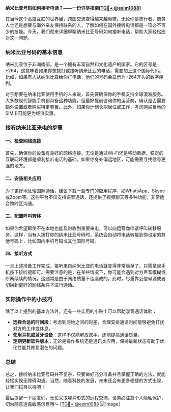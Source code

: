 **纳米比亚号码如何接听电话？——一份详尽指南[[TG💪+ @esim1088](https://t.me/s/esim1088)]**

在当今这个高度互联的世界里，跨国交流变得越来越频繁。无论你是旅行者、商务人士还是想要与海外亲友保持联系的人，了解如何在国外接听电话都是一项必不可少的技能。今天，我们就来详细聊聊纳米比亚号码如何接听电话，帮助大家轻松应对这一问题。

### 纳米比亚号码的基本信息

纳米比亚位于非洲南部，是一个拥有丰富自然和文化遗产的国家。它的区号是+264，这意味着如果你想拨打或接听纳米比亚的电话，需要加上这个国际代码。比如，如果有人从纳米比亚给你打电话，他们的号码会显示为+264开头的数字序列。

对于想要在纳米比亚使用手机的人来说，首先要确保你的手机支持全球漫游服务。大多数现代智能手机都具备这种功能，但最好提前咨询你的运营商，确认是否需要额外设置或者购买特定套餐。此外，如果你计划长期居住或工作，考虑购买当地的SIM卡可能更为经济实惠。

### 接听纳米比亚来电的步骤

#### 一、检查网络连接

首先，确保你的设备有良好的网络连接。无论是通过Wi-Fi还是移动数据，稳定的互联网环境都是顺利接听电话的基础。如果你身处偏远地区，可能需要寻找信号更强的地方。

#### 二、安装相关应用

为了更好地处理国际通话，建议下载一些专门的应用程序，如WhatsApp、Skype或Zoom等。这些平台不仅支持语音通话，还提供了视频聊天等多种功能，非常适合跨时区沟通。

#### 三、配置呼叫转移

如果你希望即使不在本地也能及时收到重要来电，可以向运营商申请呼叫转移服务。这样，当有人拨打你的纳米比亚号码时，系统会自动将电话转接到你设定的其他号码上，比如国内手机号码或其他国际号码。

#### 四、接听方式

一旦上述准备工作完成，接听来自纳米比亚的电话就变得非常简单了。只需拿起手机按下接听键即可。需要注意的是，在某些情况下，你可能会遇到对方声音模糊或断断续续的情况，这通常是由于网络质量不佳造成的。此时，尽量靠近信号源或者切换到更好的网络条件下进行通话。

### 实际操作中的小技巧

除了以上提到的基本方法外，还有一些实用的小贴士可以帮助改善通话体验：

- **选择合适的时间段**：考虑到两地之间的时差，合理安排通话时间能够避免打扰对方的工作或休息。
- **使用耳机或蓝牙设备**：这样不仅能解放双手，还能提高通话质量。
- **定期更新软件版本**：无论是操作系统还是通讯类应用，保持最新状态有助于优化性能并修复潜在的问题。

### 总结

总之，接听纳米比亚号码并不复杂，只要做好充分准备并且掌握正确的方法，就能轻松实现无障碍沟通。当然，随着科技的发展，未来还会有更多便捷的方式出现，让我们拭目以待吧！

最后提醒一下朋友们，无论采取哪种形式的远程交流，请务必注意个人隐私保护，切勿随意透露敏感信息哦～ [[TG💪+ @esim1088](https://t.me/s/esim1088) ![Image](https://i.postimg.cc/4NQfJmqS/Snipaste-2025-05-13-00-14-12.png)]